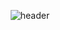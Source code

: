 <div align="center">
  
  ![header](https://capsule-render.vercel.app/api?type=Waving&color=000000&height=150&section=header&text=AI%20Engineer&fontColor=ffffff&fontSize=70&animation=fadeIn&fontAlignY=55)
</div>
